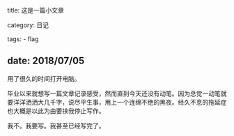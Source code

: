 title: 这是一篇小文章

category: 日记

tags:
    - flag

date: 2018/07/05
---

用了很久的时间打开电脑。


毕业以来就想写一篇文章记录感受，然而直到今天还没有动笔。因为总觉一动笔就要洋洋洒洒大几千字，说尽平生事，用上一个连绵不绝的黑夜。经久不息的拖延症也大概是以此为由要挟我停止写作。

我不。我要写。我甚至已经写完了。